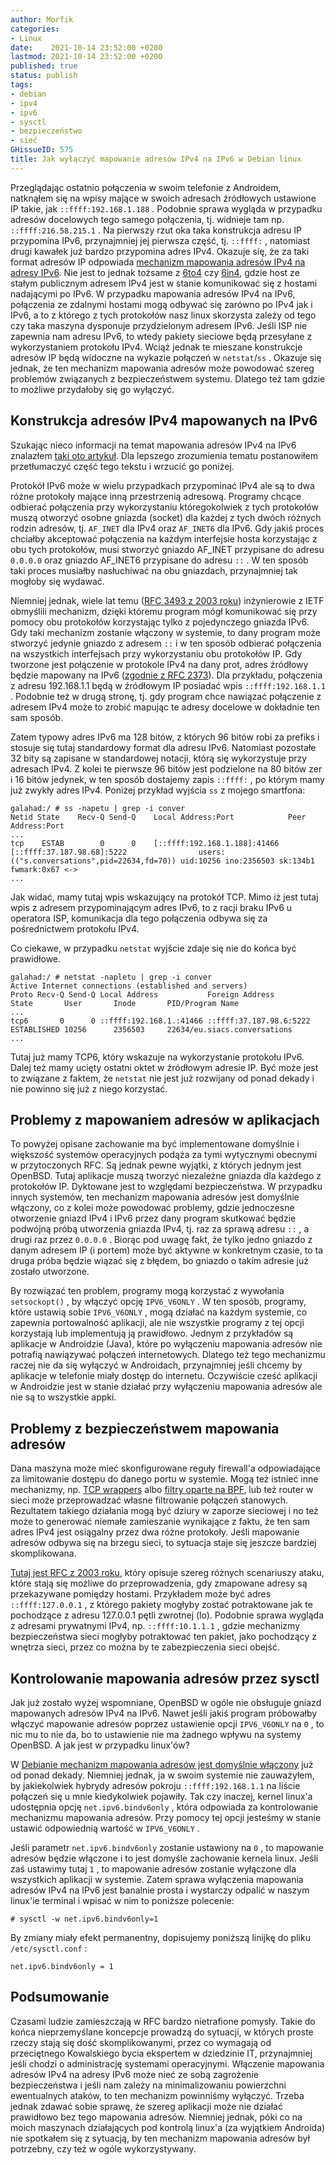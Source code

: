 ```yaml
---
author: Morfik
categories:
- Linux
date:    2021-10-14 23:52:00 +0200
lastmod: 2021-10-14 23:52:00 +0200
published: true
status: publish
tags:
- debian
- ipv4
- ipv6
- sysctl
- bezpieczeństwo
- sieć
GHissueID: 575
title: Jak wyłączyć mapowanie adresów IPv4 na IPv6 w Debian linux
---
```


Przeglądając ostatnio połączenia w swoim telefonie z Androidem, natknąłem się na wpisy mające w
swoich adresach źródłowych ustawione IP takie, jak `::ffff:192.168.1.188` . Podobnie sprawa wygląda
w przypadku adresów docelowych tego samego połączenia, tj. widnieje tam np. `::ffff:216.58.215.1` .
Na pierwszy rzut oka taka konstrukcja adresu IP przypomina IPv6, przynajmniej jej pierwsza część,
tj. `::ffff:` , natomiast drugi kawałek już bardzo przypomina adres IPv4. Okazuje się, że za taki
format adresów IP odpowiada [mechanizm mapowania adresów IPv4 na adresy IPv6][8]. Nie jest to
jednak tożsame z [6to4][9] czy [6in4][10], gdzie host ze stałym publicznym adresem IPv4 jest w
stanie komunikować się z hostami nadającymi po IPv6. W przypadku mapowania adresów IPv4 na IPv6,
połączenia ze zdalnymi hostami mogą odbywać się zarówno po IPv4 jak i IPv6, a to z którego z tych
protokołów nasz linux skorzysta zależy od tego czy taka maszyna dysponuje przydzielonym adresem
IPv6. Jeśli ISP nie zapewnia nam adresu IPv6, to wtedy pakiety sieciowe będą przesyłane z
wykorzystaniem protokołu IPv4. Wciąż jednak te mieszane konstrukcje adresów IP będą widoczne na
wykazie połączeń w `netstat`/`ss` . Okazuje się jednak, że ten mechanizm mapowania adresów może
powodować szereg problemów związanych z bezpieczeństwem systemu. Dlatego też tam gdzie to możliwe
przydałoby się go wyłączyć.

<!--more-->
## Konstrukcja adresów IPv4 mapowanych na IPv6

Szukając nieco informacji na temat mapowania adresów IPv4 na IPv6 znalazłem [taki oto artykuł][1].
Dla lepszego zrozumienia tematu postanowiłem przetłumaczyć część tego tekstu i wrzucić go poniżej.

Protokół IPv6 może w wielu przypadkach przypominać IPv4 ale są to dwa różne protokoły mające inną
przestrzenią adresową. Programy chcące odbierać połączenia przy wykorzystaniu któregokolwiek z tych
protokołów muszą otworzyć osobne gniazda (socket) dla każdej z tych dwóch różnych rodzin adresów,
tj. `AF_INET` dla IPv4 oraz `AF_INET6` dla IPv6. Gdy jakiś proces chciałby akceptować połączenia na
każdym interfejsie hosta korzystając z obu tych protokołów, musi stworzyć gniazdo AF_INET przypisane
do adresu `0.0.0.0` oraz gniazdo AF_INET6 przypisane do adresu `::` . W ten sposób taki proces
musiałby nasłuchiwać na obu gniazdach, przynajmniej tak mogłoby się wydawać.

Niemniej jednak, wiele lat temu ([RFC 3493 z 2003 roku][3]) inżynierowie z IETF obmyślili mechanizm,
dzięki któremu program mógł komunikować się przy pomocy obu protokołów korzystając tylko z
pojedynczego gniazda IPv6. Gdy taki mechanizm zostanie włączony w systemie, to dany program może
stworzyć jedynie gniazdo z adresem `::` i w ten sposób odbierać połączenia na wszystkich
interfejsach przy wykorzystaniu obu protokołów IP. Gdy tworzone jest połączenie w protokole IPv4 na
dany prot, adres źródłowy będzie mapowany na IPv6 ([zgodnie z RFC 2373][4]). Dla przykładu,
połączenia z adresu 192.168.1.1 będą w źródłowym IP posiadać wpis `::ffff:192.168.1.1` . Podobnie
też w drugą stronę, tj. gdy program chce nawiązać połączenie z adresem IPv4 może to zrobić mapując
te adresy docelowe w dokładnie ten sam sposób.

Zatem typowy adres IPv6 ma 128 bitów, z których 96 bitów robi za prefiks i stosuje się tutaj
standardowy format dla adresu IPv6. Natomiast pozostałe 32 bity są zapisane w standardowej notacji,
którą się wykorzystuje przy adresach IPv4. Z kolei te pierwsze 96 bitów jest podzielone na 80 bitów
zer i 16 bitów jedynek, w ten sposób dostajemy zapis `::ffff:` , po którym mamy już zwykły adres
IPv4. Poniżej przykład wyjścia `ss` z mojego smartfona:

    galahad:/ # ss -napetu | grep -i conver
    Netid State    Recv-Q Send-Q    Local Address:Port            Peer Address:Port
    ...
    tcp    ESTAB        0      0    [::ffff:192.168.1.188]:41466  [::ffff:37.187.98.68]:5222                users:(("s.conversations",pid=22634,fd=70)) uid:10256 ino:2356503 sk:134b1 fwmark:0x67 <->
    ...

Jak widać, mamy tutaj wpis wskazujący na protokół TCP. Mimo iż jest tutaj wpis z adresem
przypominającym adres IPv6, to z racji braku IPv6 u operatora ISP, komunikacja dla tego połączenia
odbywa się za pośrednictwem protokołu IPv4.

Co ciekawe, w przypadku `netstat` wyjście zdaje się nie do końca być prawidłowe.

    galahad:/ # netstat -napletu | grep -i conver
    Active Internet connections (established and servers)
    Proto Recv-Q Send-Q Local Address           Foreign Address         State       User       Inode       PID/Program Name
    ...
    tcp6       0      0 ::ffff:192.168.1.:41466 ::ffff:37.187.98.6:5222 ESTABLISHED 10256      2356503     22634/eu.siacs.conversations
    ...

Tutaj już mamy TCP6, który wskazuje na wykorzystanie protokołu IPv6. Dalej też mamy ucięty ostatni
oktet w źródłowym adresie IP. Być może jest to związane z faktem, że `netstat` nie jest już
rozwijany od ponad dekady i nie powinno się już z niego korzystać.

## Problemy z mapowaniem adresów w aplikacjach

To powyżej opisane zachowanie ma być implementowane domyślnie i większość systemów operacyjnych
podąża za tymi wytycznymi obecnymi w przytoczonych RFC. Są jednak pewne wyjątki, z których jednym
jest OpenBSD. Tutaj aplikacje muszą tworzyć niezależne gniazda dla każdego z protokołów IP.
Dyktowane jest to względami bezpieczeństwa. W przypadku innych systemów, ten mechanizm mapowania
adresów jest domyślnie włączony, co z kolei może powodować problemy, gdzie jednoczesne otworzenie
gniazd IPv4 i IPv6 przez dany program skutkować będzie podwójną próbą utworzenia gniazda IPv4, tj.
raz za sprawą adresu `::` , a drugi raz przez `0.0.0.0` . Biorąc pod uwagę fakt, że tylko jedno
gniazdo z danym adresem IP (i portem) może być aktywne w konkretnym czasie, to ta druga próba
będzie wiązać się z błędem, bo gniazdo o takim adresie już zostało utworzone.

By rozwiązać ten problem, programy mogą korzystać z wywołania `setsockopt()` , by włączyć opcję
`IPV6_V6ONLY` . W ten sposób, programy, które ustawią sobie `IPV6_V6ONLY` , mogą działać na każdym
systemie, co zapewnia portowalność aplikacji, ale nie wszystkie programy z tej opcji korzystają lub
implementują ją prawidłowo. Jednym z przykładów są aplikacje w Androidzie (Java), które po
wyłączeniu mapowania adresów nie potrafią nawiązywać połączeń internetowych. Dlatego też tego
mechanizmu raczej nie da się wyłączyć w Androidach, przynajmniej jeśli chcemy by aplikacje w
telefonie miały dostęp do internetu. Oczywiście cześć aplikacji w Androidzie jest w stanie działać
przy wyłączeniu mapowania adresów ale nie są to wszystkie appki.

## Problemy z bezpieczeństwem mapowania adresów

Dana maszyna może mieć skonfigurowane reguły firewall'a odpowiadające za limitowanie dostępu do
danego portu w systemie. Mogą też istnieć inne mechanizmy, np. [TCP wrappers][5] albo [filtry
oparte na BPF][6], lub też router w sieci może przeprowadzać własne filtrowanie połączeń stanowych.
Rezultatem takiego działania mogą być dziury w zaporze sieciowej i no też może to generować niemałe
zamieszanie wynikające z faktu, że ten sam adres IPv4 jest osiągalny przez dwa różne protokoły.
Jeśli mapowanie adresów odbywa się na brzegu sieci, to sytuacja staje się jeszcze bardziej
skomplikowana.

[Tutaj jest RFC z 2003 roku][2], który opisuje szereg różnych scenariuszy ataku, które stają się
możliwe do przeprowadzenia, gdy zmapowane adresy są przekazywane pomiędzy hostami. Przykładem może
być adres `::ffff:127.0.0.1` , z którego pakiety mogłyby zostać potraktowane jak te pochodzące z
adresu 127.0.0.1 pętli zwrotnej (lo). Podobnie sprawa wygląda z adresami prywatnymi IPv4, np.
`::ffff:10.1.1.1` , gdzie mechanizmy bezpieczeństwa sieci mogłyby potraktować ten pakiet, jako
pochodzący z wnętrza sieci, przez co można by te zabezpieczenia sieci obejść.

## Kontrolowanie mapowania adresów przez sysctl

Jak już zostało wyżej wspomniane, OpenBSD w ogóle nie obsługuje gniazd mapowanych adresów IPv4 na
IPv6. Nawet jeśli jakiś program próbowałby włączyć mapowanie adresów poprzez ustawienie opcji
`IPV6_V6ONLY` na `0` , to nic mu to nie da, bo to ustawienie nie ma żadnego wpływu na systemy
OpenBSD. A jak jest w przypadku linux'ów?

W [Debianie mechanizm mapowania adresów jest domyślnie włączony][7] już od ponad dekady. Niemniej
jednak, ja w swoim systemie nie zauważyłem, by jakiekolwiek hybrydy adresów pokroju
`::ffff:192.168.1.1` na liście połączeń się u mnie kiedykolwiek pojawiły. Tak czy inaczej, kernel
linux'a udostępnia opcję `net.ipv6.bindv6only` , która odpowiada za kontrolowanie mechanizmu
mapowania adresów. Przy pomocy tej opcji jesteśmy w stanie ustawić odpowiednią wartość w
`IPV6_V6ONLY` .

Jeśli parametr `net.ipv6.bindv6only` zostanie ustawiony na `0` , to mapowanie adresów będzie
włączone i to jest domyśle zachowanie kernela linux. Jeśli zaś ustawimy tutaj `1` , to mapowanie
adresów zostanie wyłączone dla wszystkich aplikacji w systemie. Zatem sprawa wyłączenia mapowania
adresów IPv4 na IPv6 jest banalnie prosta i wystarczy odpalić w naszym linux'ie terminal i wpisać w
nim to poniższe polecenie:

    # sysctl -w net.ipv6.bindv6only=1

By zmiany miały efekt permanentny, dopisujemy poniższą linijkę do pliku `/etc/sysctl.conf` :

    net.ipv6.bindv6only = 1

## Podsumowanie

Czasami ludzie zamieszczają w RFC bardzo nietrafione pomysły. Takie do końca nieprzemyślane
koncepcje prowadzą do sytuacji, w których proste rzeczy stają się dość skomplikowanymi, przez co
wymagają od przeciętnego Kowalskiego bycia ekspertem w dziedzinie IT, przynajmniej jeśli chodzi o
administrację systemami operacyjnymi. Włączenie mapowania adresów IPv4 na adresy IPv6 może nieć ze
sobą zagrożenie bezpieczeństwa i jeśli nam zależy na minimalizowaniu powierzchni ewentualnych
ataków, to ten mechanizm powinniśmy wyłączyć. Trzeba jednak zdawać sobie sprawę, że szereg
aplikacji może nie działać prawidłowo bez tego mapowania adresów. Niemniej jednak, póki co na
moich maszynach działających pod kontrolą linux'a (za wyjątkiem Androida) nie spotkałem się z
sytuacją, by ten mechanizm mapowania adresów był potrzebny, czy też w ogóle wykorzystywany.


[1]: https://lwn.net/Articles/688462/
[2]: https://tools.ietf.org/html/draft-itojun-v6ops-v4mapped-harmful-02
[3]: https://tools.ietf.org/html/rfc3493#section-3.7
[4]: https://tools.ietf.org/html/rfc2373#page-10
[5]: https://en.wikipedia.org/wiki/TCP_Wrappers
[6]: https://www.kernel.org/doc/html/latest/networking/filter.html
[7]: https://lists.debian.org/debian-devel/2009/10/msg00541.html
[8]: https://en.wikipedia.org/wiki/IPv6#IPv4-mapped_IPv6_addresses
[9]: /post/implementacja-protokolu-ipv6-za-pomoca-tunelu-6to4/
[10]: /post/konfiguracja-tunelu-6in4-w-openwrt-ipv6/
